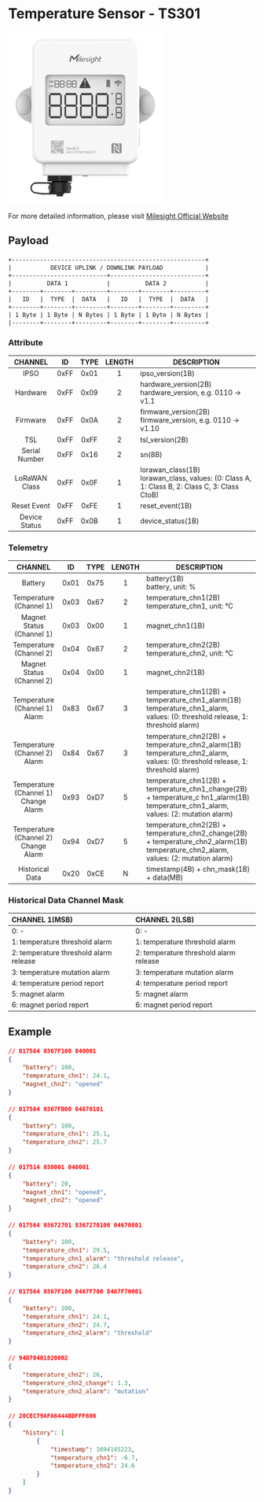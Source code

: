 # Temperature Sensor - TS301

![TS301](ts301.png)

For more detailed information, please visit [Milesight Official Website](https://www.milesight.com/iot/product/lorawan-sensor/ts30x)

## Payload

```
+-------------------------------------------------------+
|           DEVICE UPLINK / DOWNLINK PAYLOAD            |
+---------------------------+---------------------------+
|          DATA 1           |          DATA 2           |
+--------+--------+---------+--------+--------+---------+
|   ID   |  TYPE  |  DATA   |   ID   |  TYPE  |  DATA   |
+--------+--------+---------+--------+--------+---------+
| 1 Byte | 1 Byte | N Bytes | 1 Byte | 1 Byte | N Bytes |
|--------+--------+---------+--------+--------+---------+
```

### Attribute

|    CHANNEL    |  ID  | TYPE | LENGTH | DESCRIPTION                                                                                       |
| :-----------: | :--: | :--: | :----: | ------------------------------------------------------------------------------------------------ |
|     IPSO      | 0xFF | 0x01 |   1    | ipso_version(1B)                                                                                 |
|   Hardware    | 0xFF | 0x09 |   2    | hardware_version(2B)<br/>hardware_version, e.g. 0110 -> v1.1                                     |
|   Firmware    | 0xFF | 0x0A |   2    | firmware_version(2B)<br/>firmware_version, e.g. 0110 -> v1.10                                    |
|      TSL      | 0xFF | 0xFF |   2    | tsl_version(2B)                                                                                  |
| Serial Number | 0xFF | 0x16 |   2    | sn(8B)                                                                                           |
| LoRaWAN Class | 0xFF | 0x0F |   1    | lorawan_class(1B)<br/>lorawan_class, values: (0: Class A, 1: Class B, 2: Class C, 3: Class CtoB) |
|  Reset Event  | 0xFF | 0xFE |   1    | reset_event(1B)                                                                                  |
| Device Status | 0xFF | 0x0B |   1    | device_status(1B)                                                                                |

### Telemetry

|               CHANNEL                |  ID  | TYPE | LENGTH | DESCRIPTION                                                                                                                              |
| :----------------------------------: | :--: | :--: | :----: | ---------------------------------------------------------------------------------------------------------------------------------------- |
|               Battery                | 0x01 | 0x75 |   1    | battery(1B)<br/>battery, unit: %                                                                                                         |
|       Temperature (Channel 1)        | 0x03 | 0x67 |   2    | temperature_chn1(2B)<br/>temperature_chn1, unit: °C                                                                                      |
|      Magnet Status (Channel 1)       | 0x03 | 0x00 |   1    | magnet_chn1(1B)                                                                                                                          |
|       Temperature (Channel 2)        | 0x04 | 0x67 |   2    | temperature_chn2(2B)<br/>temperature_chn2, unit: °C                                                                                      |
|      Magnet Status (Channel 2)       | 0x04 | 0x00 |   1    | magnet_chn2(1B)                                                                                                                          |
|    Temperature (Channel 1) Alarm     | 0x83 | 0x67 |   3    | temperature_chn1(2B) + temperature_chn1_alarm(1B)<br/>temperature_chn1_alarm, values: (0: threshold release, 1: threshold alarm)         |
|    Temperature (Channel 2) Alarm     | 0x84 | 0x67 |   3    | temperature_chn2(2B) + temperature_chn2_alarm(1B)<br/>temperature_chn2_alarm, values: (0: threshold release, 1: threshold alarm)         |
| Temperature (Channel 1) Change Alarm | 0x93 | 0xD7 |   5    | temperature_chn1(2B) + temperature_chn1_change(2B) + temperature_c hn1_alarm(1B)<br/>temperature_chn1_alarm, values: (2: mutation alarm) |
| Temperature (Channel 2) Change Alarm | 0x94 | 0xD7 |   5    | temperature_chn2(2B) + temperature_chn2_change(2B) + temperature_chn2_alarm(1B)<br/>temperature_chn2_alarm, values: (2: mutation alarm)  |
|           Historical Data            | 0x20 | 0xCE |   N    | timestamp(4B) + chn_mask(1B) + data(MB)                                                                                                  |

### Historical Data Channel Mask

| CHANNEL 1(MSB)                         | CHANNEL 2(LSB)                         |
| :------------------------------------- | :------------------------------------- |
| 0: -                                   | 0: -                                   |
| 1: temperature threshold alarm         | 1: temperature threshold alarm         |
| 2: temperature threshold alarm release | 2: temperature threshold alarm release |
| 3: temperature mutation alarm          | 3: temperature mutation alarm          |
| 4: temperature period report           | 4: temperature period report           |
| 5: magnet alarm                        | 5: magnet alarm                        |
| 6: magnet period report                | 6: magnet period report                |

## Example

```json
// 017564 0367F100 040001
{
    "battery": 100,
    "temperature_chn1": 24.1,
    "magnet_chn2": "opened"
}

// 017564 0367FB00 04670101
{
    "battery": 100,
    "temperature_chn1": 25.1,
    "temperature_chn2": 25.7
}

// 017514 030001 040001
{
    "battery": 20,
    "magnet_chn1": "opened",
    "magnet_chn2": "opened"
}

// 017564 03672701 8367270100 04670801
{
    "battery": 100,
    "temperature_chn1": 29.5,
    "temperature_chn1_alarm": "threshold release",
    "temperature_chn2": 26.4
}

// 017564 0367F100 0467F700 8467F70001
{
    "battery": 100,
    "temperature_chn1": 24.1,
    "temperature_chn2": 24.7,
    "temperature_chn2_alarm": "threshold"
}

// 94D70401820002
{
    "temperature_chn2": 26,
    "temperature_chn2_change": 1.3,
    "temperature_chn2_alarm": "mutation"
}

// 20CEC79AFA6444BDFFF600
{
    "history": [
        {
            "timestamp": 1694145223,
            "temperature_chn1": -6.7,
            "temperature_chn2": 24.6
        }
    ]
}
```
